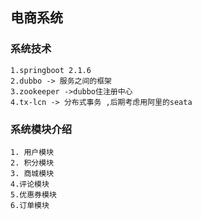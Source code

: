 ## 电商系统
### 系统技术
    1.springboot 2.1.6
    2.dubbo -> 服务之间的框架
    3.zookeeper ->dubbo住注册中心
    4.tx-lcn -> 分布式事务 ,后期考虑用阿里的seata 
### 系统模块介绍
    1. 用户模块
    2. 积分模块
    3. 商城模块
    4.评论模块
    5.优惠券模块
    6.订单模块
